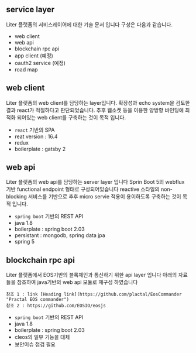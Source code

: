 ## service layer
Liter 플랫폼의 서비스레이어에 대한 기술 문서 입니다 구성은 다음과 같습니다.

  - web client
  - web api
  - blockchain rpc api
  - app client (예정) 
  - oauth2 service (예정)
  - road map

## web client
Liter 플랫폼의 web client를 담당하는 layer입니다.
확장성과 echo system을 검토한 결과 react가 적절하다고 판단되었습니다.
추후 웹소켓 등을 이용한 양방향 바인딩에 최적화 되어있는 web client를 구축하는 것이 목적 입니다.

  - `react` 기반의 SPA
  - reat version : 16.4
  - redux
  - boilerplate : gatsby 2

## web api
Liter 플랫폼의 web api를 담당하는 server layer 입니다
Sprin Boot 5의 webflux 기반 functional endpoint 형태로 구성되어있습니다
reactive 스타일의 non-blocking 서비스를 기반으로 추후 micro servie 적용이 용이하도록 구축하는 것이 목적 입니다.

  - `spring boot` 기반의 REST API
  - java 1.8
  - boilerplate : spring boot 2.03
  - persistant : mongodb, spring data jpa
  - spring 5


## blockchain rpc api
Liter 플랫폼에서 EOS기반의 블록체인과 통신하기 위한 api layer 입니다
아래의 자료들을 참조하여 java기반의 web api 모듈로 재구성 하였습니다
```
참조 1 : link [Heading link](https://github.com/plactal/EosCommander "Practal EOS commander")
참조 2 : https://github.com/EOSIO/eosjs
```
  - `spring boot` 기반의 REST API
  - java 1.8
  - boilerplate : spring boot 2.03
  - cleos의 일부 기능을 대체
  - 보안이슈 점검 필요

